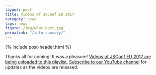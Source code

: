```yaml
---
layout: post
title: Videos of JSConf EU 2017
category: news
tags: news
figure: /img/what-next.jpg
permalink: "/info-summary/"
---
```

{% include post-header.html %}

Thanks all for coming! It was a pleasure! [Videos of JSConf EU 2017 are being uploaded to this playlist.](https://www.youtube.com/playlist?list=PL37ZVnwpeshFmAPr65sU2O5WMs7_CGjs_) [Subscribe to our YouTube channel](https://www.youtube.com/jsconfeu) for updates as the videos are released.
